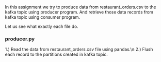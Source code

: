In this assignment we try to produce data from restaurant_orders.csv to the kafka topic using producer program. 
And retrieve those data records from  kafka topic using consumer program.

Let us see what exactly each file do.
### producer.py
 1.) Read the data from restaurant_orders.csv file using pandas.\n
 2.) Flush each record to the partitions created in kafka topic.
 
